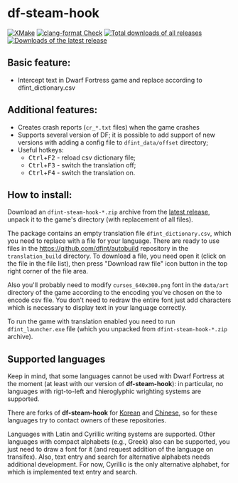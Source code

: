 # df-steam-hook

[![XMake](https://github.com/dfint/df-steam-hook/actions/workflows/xmake.yml/badge.svg)](https://github.com/dfint/df-steam-hook/actions/workflows/xmake.yml)
[![clang-format Check](https://github.com/dfint/df-steam-hook/actions/workflows/clang-format-check.yml/badge.svg)](https://github.com/dfint/df-steam-hook/actions/workflows/clang-format-check.yml)
[![Total downloads of all releases](https://img.shields.io/github/downloads/dfint/df-steam-hook/total)](https://github.com/dfint/df-steam-hook/releases)
[![Downloads of the latest release](https://img.shields.io/github/downloads/dfint/df-steam-hook/latest/total)](https://github.com/dfint/df-steam-hook/releases/latest)

## Basic feature:

- Intercept text in Dwarf Fortress game and replace according to dfint_dictionary.csv

## Additional features:

- Creates crash reports (`cr_*.txt` files) when the game crashes
- Supports several version of DF; it is possible to add support of new versions with adding a config file to `dfint_data/offset` directory;
- Useful hotkeys:
  - <kbd>Ctrl</kbd>+<kbd>F2</kbd> - reload csv dictionary file;
  - <kbd>Ctrl</kbd>+<kbd>F3</kbd> - switch the translation off;
  - <kbd>Ctrl</kbd>+<kbd>F4</kbd> - switch the translation on.

## How to install:

Download an `dfint-steam-hook-*.zip` archive from the [latest release](https://github.com/dfint/df-steam-hook/releases/latest), unpack it to the game's directory (with replacement of all files).

The package contains an empty translation file `dfint_dictionary.csv`, which you need to replace with a file for your language. There are ready to use files in the https://github.com/dfint/autobuild repository in the `translation_build` directory. To download a file, you need open it (click on the file in the file list), then press "Download raw file" icon button in the top right corner of the file area.

Also you'll probably need to modify `curses_640x300.png` font in the `data/art` directory of the game according to the encoding you've chosen on the to encode csv file. You don't need to redraw the entire font just add characters which is necessary to display text in your language correctly.

To run the game with translation enabled you need to run `dfint_launcher.exe` file (which you unpacked from `dfint-steam-hook-*.zip` archive).

## Supported languages

Keep in mind, that some languages cannot be used with Dwarf Fortress at the moment (at least with our version of **df-steam-hook**): in particular, no languages with rigt-to-left and hieroglyphic wrighting systems are supported.

There are forks of **df-steam-hook** for [Korean](https://github.com/Kheeman/df-steam-hook) and [Chinese](https://github.com/trotsky1997/df-steam-hook), so for these languages try to contact owners of these repositories.

Languages with Latin and Cyrillic writing systems are supported. Other languages with compact alphabets (e.g., Greek) also can be supported, you just need to draw a font for it (and request addition of the language on transifex). Also, text entry and search for alternative alphabets needs additional development. For now, Cyrillic is the only alternative alphabet, for which is implemented text entry and search.
